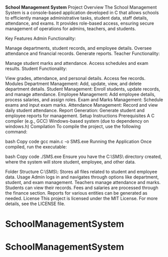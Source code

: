 **School Management System**
Project Overview
The School Management System is a console-based application developed in C that allows schools to efficiently manage administrative tasks, student data, staff details, attendance, and exams. It provides role-based access, ensuring secure management of operations for admins, teachers, and students.

Key Features
Admin Functionality:

Manage departments, student records, and employee details.
Oversee attendance and financial records.
Generate reports.
Teacher Functionality:

Manage student marks and attendance.
Access schedules and exam results.
Student Functionality:

View grades, attendance, and personal details.
Access fee records.
Modules
Department Management:
Add, update, view, and delete department details.
Student Management:
Enroll students, update records, and manage attendance.
Employee Management:
Add employee details, process salaries, and assign roles.
Exam and Marks Management:
Schedule exams and input exam marks.
Attendance Management:
Record and view daily student attendance.
Report Generation:
Generate student and employee reports for management.
Setup Instructions
Prerequisites
A C compiler (e.g., GCC)
Windows-based system (due to dependency on windows.h)
Compilation
To compile the project, use the following command:

bash
Copy code
gcc main.c -o SMS.exe
Running the Application
Once compiled, run the executable:

bash
Copy code
./SMS.exe
Ensure you have the C:\\SMS\\ directory created, where the system will store student, employee, and other data.

Folder Structure
C:\\SMS\\: Stores all files related to student and employee data.
Usage
Admin logs in and navigates through options like department, student, and exam management.
Teachers manage attendance and marks.
Students can view their records.
Fees and salaries are processed through the finance section.
Reports for various entities can be generated as needed.
License
This project is licensed under the MIT License. For more details, see the LICENSE file.
 
 
# SchoolManagementSystem
# SchoolManagementSystem
